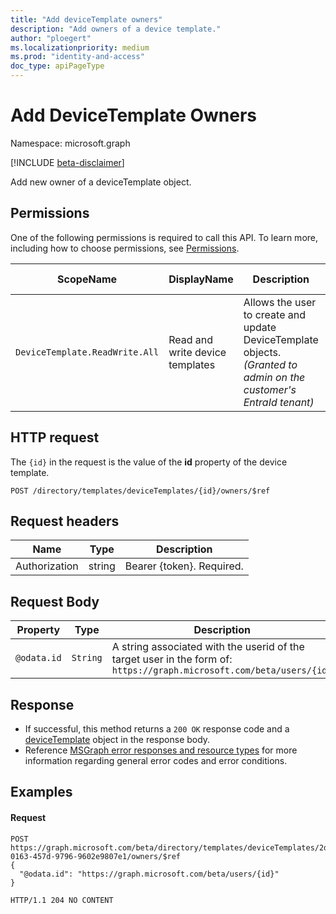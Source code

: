 ```yaml
---
title: "Add deviceTemplate owners"
description: "Add owners of a device template."
author: "ploegert"
ms.localizationpriority: medium
ms.prod: "identity-and-access"
doc_type: apiPageType
---
```


# Add DeviceTemplate Owners
Namespace: microsoft.graph

[!INCLUDE [beta-disclaimer](../../includes/beta-disclaimer.md)]

Add new owner of a deviceTemplate object.

## Permissions
One of the following permissions is required to call this API. To learn more, including how to choose permissions, see [Permissions](https://docs.microsoft.com/en-us/graph/permissions-reference).

|ScopeName|DisplayName|Description|Type|Admin Consent?|Entities/APIs covered|
|-|-|-|-|-|-|
|`DeviceTemplate.ReadWrite.All`|Read and write device templates |Allows the user to create and update DeviceTemplate objects. _(Granted to admin on the customer's EntraId tenant)_|**Application** & **Delegated**|**Yes**|List, Get, Create, Update, Delete|

## HTTP request

The `{id}` in the request is the value of the **id** property of the device template.
<!-- { "blockType": "ignored" } -->
```http
POST /directory/templates/deviceTemplates/{id}/owners/$ref
```

## Request headers
| Name | Type |	Description |
|--|--|--|
Authorization	| string	| Bearer {token}. Required. |

## Request Body
|Property|Type|Description|Required|
|-|-|-|-|
|`@odata.id`|`String`|A string associated with the userid of the target user in the form of: `https://graph.microsoft.com/beta/users/{id}`  |No|

## Response
- If successful, this method returns a `200 OK` response code and a [deviceTemplate](../resources/devicetemplate.md) object in the response body.
- Reference [MSGraph error responses and resource types](https://docs.microsoft.com/en-us/graph/errors) for more information regarding general error codes and error conditions.

## Examples

#### Request

``` http
POST https://graph.microsoft.com/beta/directory/templates/deviceTemplates/2d62b12a-0163-457d-9796-9602e9807e1/owners/$ref
{
  "@odata.id": "https://graph.microsoft.com/beta/users/{id}"
}

HTTP/1.1 204 NO CONTENT

```
